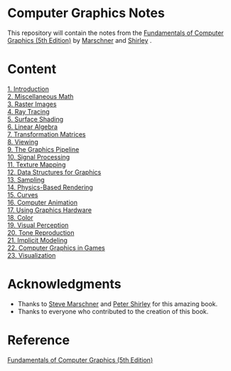 # Computer Graphics Notes
This repository will contain the notes from the [Fundamentals of Computer Graphics (5th Edition)](https://www.amazon.com/Fundamentals-Computer-Graphics-Steve-Marschner/dp/0367505037) by [Marschner](https://www.cs.cornell.edu/~srm/) and [Shirley](https://www.petershirley.com/) .

# Content
[1. Introduction](https://github.com/batuhanhangun/computergraphicsnotes/tree/main/01%20-%20Introduction)<br/>
[2. Miscellaneous Math](https://github.com/batuhanhangun/computergraphicsnotes/tree/main/02%20-%20Miscellaneous%20Math)<br/>
[3. Raster Images](https://github.com/batuhanhangun/computergraphicsnotes/tree/main/03%20-%20Raster%20Images)<br/>
[4. Ray Tracing](https://github.com/batuhanhangun/computergraphicsnotes/tree/main/04%20-%20Ray%20Tracing)<br/>
[5. Surface Shading](https://github.com/batuhanhangun/computergraphicsnotes/tree/main/05%20-%20Surface%20Shading)<br/>
[6. Linear Algebra](https://github.com/batuhanhangun/computergraphicsnotes/tree/main/06%20-%20Linear%20Algebra)<br/>
[7. Transformation Matrices](https://github.com/batuhanhangun/computergraphicsnotes/tree/main/07%20-%20Transformation%20Matrices)<br/>
[8. Viewing](https://github.com/batuhanhangun/computergraphicsnotes/tree/main/08%20-%20Viewing)<br/>
[9. The Graphics Pipeline](https://github.com/batuhanhangun/computergraphicsnotes/tree/main/09%20-%20The%20Graphics%20Pipeline)<br/>
[10. Signal Processing](https://github.com/batuhanhangun/computergraphicsnotes/tree/main/10%20-%20Signal%20Processing)<br/>
[11. Texture Mapping](https://github.com/batuhanhangun/computergraphicsnotes/tree/main/11%20-%20Texture%20Mapping)<br/>
[12. Data Structures for Graphics](https://github.com/batuhanhangun/computergraphicsnotes/tree/main/12%20-%20Data%20Structures%20for%20Graphics)<br/>
[13. Sampling](https://github.com/batuhanhangun/computergraphicsnotes/tree/main/13%20-%20Sampling)<br/>
[14. Physics-Based Rendering](https://github.com/batuhanhangun/computergraphicsnotes/tree/main/14%20-%20Physics-Based%20Rendering)<br/>
[15. Curves](https://github.com/batuhanhangun/computergraphicsnotes/tree/main/15%20-%20Curves)<br/>
[16. Computer Animation](https://github.com/batuhanhangun/computergraphicsnotes/tree/main/16%20-%20Computer%20Animation)<br/>
[17. Using Graphics Hardware](https://github.com/batuhanhangun/computergraphicsnotes/tree/main/17%20-%20Using%20Graphics%20Hardware)<br/>
[18. Color](https://github.com/batuhanhangun/computergraphicsnotes/tree/main/18%20-%20Color)<br/>
[19. Visual Perception](https://github.com/batuhanhangun/computergraphicsnotes/tree/main/19%20-%20Visual%20Perception)<br/>
[20. Tone Reproduction](https://github.com/batuhanhangun/computergraphicsnotes/tree/main/20%20-%20Tone%20Reproduction)<br/>
[21. Implicit Modeling](https://github.com/batuhanhangun/computergraphicsnotes/tree/main/21%20-%20Implicit%20Modeling)<br/>
[22. Computer Graphics in Games](https://github.com/batuhanhangun/computergraphicsnotes/tree/main/22%20-%20Computer%20Graphics%20in%20Games)<br/>
[23. Visualization](https://github.com/batuhanhangun/computergraphicsnotes/tree/main/23%20-%20Visualization)<br/>

# Acknowledgments
* Thanks to [Steve Marschner](https://www.cs.cornell.edu/~srm/) and [Peter Shirley](https://www.petershirley.com/) for this amazing book.
* Thanks to everyone who contributed to the creation of this book.

# Reference
[Fundamentals of Computer Graphics (5th Edition)](https://www.amazon.com/Fundamentals-Computer-Graphics-Steve-Marschner/dp/0367505037)
